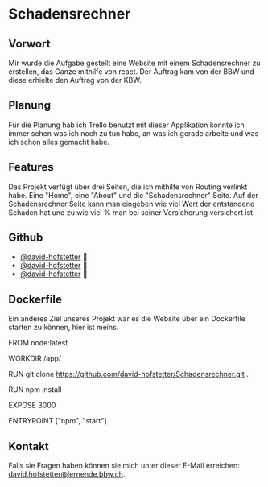 # Schadensrechner


## Vorwort

Mir wurde die Aufgabe gestellt eine Website mit einem Schadensrechner zu erstellen, das Ganze mithilfe von react. Der Auftrag kam von der BBW und diese erhielte den Auftrag von der KBW.


## Planung

Für die Planung hab ich Trello benutzt mit dieser Applikation konnte ich immer sehen was ich noch zu tun habe, an was ich gerade arbeite und was ich schon alles gemacht habe.


## Features

Das Projekt verfügt über drei Seiten, die ich mithilfe von Routing verlinkt habe. Eine "Home", eine "About" und die "Schadensrechner" Seite. Auf der Schadensrechner Seite kann man eingeben wie viel Wert der entstandene Schaden hat und zu wie viel % man bei seiner Versicherung versichert ist. 




## Github


* [@david-hofstetter](https://github.com/david-hofstetter) 📖
* [@david-hofstetter](https://github.com/david-hofstetter) 📖
* [@david-hofstetter](https://github.com/david-hofstetter) 📖


## Dockerfile 

Ein anderes Ziel unseres Projekt war es die Website über ein Dockerfile starten zu können, hier ist meins.


FROM node:latest

WORKDIR /app/

RUN git clone https://github.com/david-hofstetter/Schadensrechner.git .

RUN npm install

EXPOSE 3000

ENTRYPOINT ["npm", "start"]


## Kontakt

Falls sie Fragen haben können sie mich unter dieser E-Mail erreichen: <david.hofstetter@lernende.bbw.ch>.

